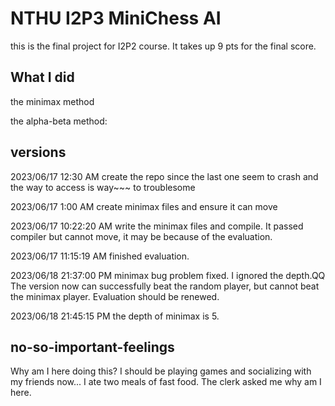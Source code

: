 # NTHU I2P3   MiniChess AI

this is the final project for I2P2 course. It takes up 9 pts for the final score.

## What I did

the minimax method

the alpha-beta method:

## versions

2023/06/17 12:30 AM create the repo since the last one seem to crash and the way to access is way~~~ to troublesome

2023/06/17 1:00 AM create minimax files and ensure it can move

2023/06/17 10:22:20 AM write the minimax files and compile. It passed compiler but cannot move, it may be because of the evaluation.

2023/06/17 11:15:19 AM finished evaluation.

2023/06/18 21:37:00 PM minimax bug problem fixed. I ignored the depth.QQ
The version now can successfully beat the random player, but cannot beat the minimax player.
Evaluation should be renewed.

2023/06/18 21:45:15 PM the depth of minimax is 5.





## no-so-important-feelings
Why am I here doing this?
I should be playing games and socializing with my friends now...
I ate two meals of fast food. The clerk asked me why am I here.
